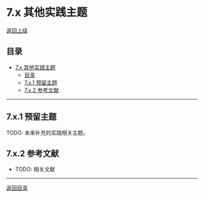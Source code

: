 # 7.x 其他实践主题

[返回上级](../7-验证与工程实践.md)

## 目录

- [7.x 其他实践主题](#7x-其他实践主题)
  - [目录](#目录)
  - [7.x.1 预留主题](#7x1-预留主题)
  - [7.x.2 参考文献](#7x2-参考文献)

---

## 7.x.1 预留主题

TODO: 未来补充的实践相关主题。

## 7.x.2 参考文献

- TODO: 相关文献

---

[返回目录](../0-总览与导航/0.1-全局主题树形目录.md)
